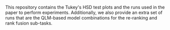 This repository contains the Tukey's HSD test plots and the runs used in the paper to perform experiments. Additionally, we also provide an extra set of runs that are the QLM-based model combinations for the re-ranking and rank fusion sub-tasks.
